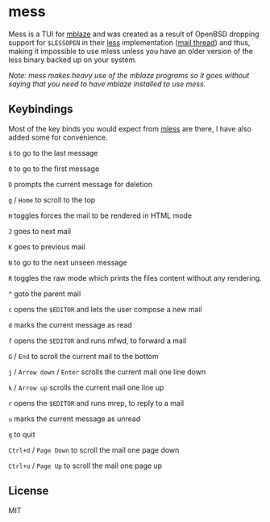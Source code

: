 # mess

Mess is a TUI for [mblaze](https://github.com/leahneukirchen/mblaze)
and was created as a result of OpenBSD dropping support for `$LESSOPEN`
in their [less](https://man.openbsd.org/less.1) implementation
([mail thread](https://marc.info/?l=openbsd-tech&m=171310714302503&w=2))
and thus, making it impossible to use mless unless you have an older
version of the less binary backed up on your system.

*Note: mess makes heavy use of the mblaze programs so it goes without
saying that you need to have mblaze installed to use mess.*

## Keybindings

Most of the key binds you would expect from
[mless](https://github.com/leahneukirchen/mblaze/blob/master/man/mless.1)
are there, I have also added some for convenience.

`$` to go to the last message

`0` to go to the first message

`D` prompts the current message for deletion

`g` / `Home` to scroll to the top

`H` toggles forces the mail to be rendered in HTML mode

`J` goes to next mail

`K` goes to previous mail

`N` to go to the next unseen message

`R` toggles the raw mode which prints the files content without any rendering.

`^` goto the parent mail

`c` opens the `$EDITOR` and lets the user compose a new mail

`d` marks the current message as read

`f` opens the `$EDITOR` and runs mfwd, to forward a mail

`G` / `End` to scroll the current mail to the bottom

`j` / `Arrow down` / `Enter` scrolls the current mail one line down

`k` / `Arrow up` scrolls the current mail one line up

`r` opens the `$EDITOR` and runs mrep, to reply to a mail

`u` marks the current message as unread

`q` to quit

`Ctrl+d` / `Page Down` to scroll the mail one page down

`Ctrl+u` / `Page Up` to scroll the mail one page up

## License

MIT

